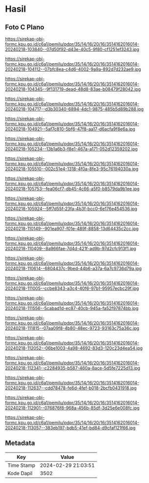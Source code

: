 # Hasil

## Foto C Plano

https://sirekap-obj-formc.kpu.go.id/c6a1/pemilu/pdpr/35/14/16/20/16/3514162016014-20240218-103840--07d50f92-d43e-40c5-9f80-cf1251ef3243.jpg

https://sirekap-obj-formc.kpu.go.id/c6a1/pemilu/pdpr/35/14/16/20/16/3514162016014-20240218-104112--07bfc8ea-c4d6-4002-9a9a-892d7d232ae9.jpg

https://sirekap-obj-formc.kpu.go.id/c6a1/pemilu/pdpr/35/14/16/20/16/3514162016014-20240218-104345--9f131719-dead-48d8-83ae-b08479f28042.jpg

https://sirekap-obj-formc.kpu.go.id/c6a1/pemilu/pdpr/35/14/16/20/16/3514162016014-20240218-104717--d3b30340-6894-4dc1-9875-485b5d89b288.jpg

https://sirekap-obj-formc.kpu.go.id/c6a1/pemilu/pdpr/35/14/16/20/16/3514162016014-20240218-104921--5af7c810-5bf6-47f8-aa17-d6acfa9f8e6a.jpg

https://sirekap-obj-formc.kpu.go.id/c6a1/pemilu/pdpr/35/14/16/20/16/3514162016014-20240218-105234--13b1a6b3-f8e1-467a-a171-052d12359202.jpg

https://sirekap-obj-formc.kpu.go.id/c6a1/pemilu/pdpr/35/14/16/20/16/3514162016014-20240218-105510--002c51e4-1318-4f0a-8fe3-95c76194030a.jpg

https://sirekap-obj-formc.kpu.go.id/c6a1/pemilu/pdpr/35/14/16/20/16/3514162016014-20240218-105753--fea06cf7-db45-4c66-a5f0-b8579da9b1ee.jpg

https://sirekap-obj-formc.kpu.go.id/c6a1/pemilu/pdpr/35/14/16/20/16/3514162016014-20240218-105924--5ff7d55f-23fa-4b3f-bcc0-6e176e454536.jpg

https://sirekap-obj-formc.kpu.go.id/c6a1/pemilu/pdpr/35/14/16/20/16/3514162016014-20240218-110149--901ea907-f01e-489f-8858-13d64435c2cc.jpg

https://sirekap-obj-formc.kpu.go.id/c6a1/pemilu/pdpr/35/14/16/20/16/3514162016014-20240218-110409--8a966fae-7d4d-421f-ad9b-97d2cfc913f1.jpg

https://sirekap-obj-formc.kpu.go.id/c6a1/pemilu/pdpr/35/14/16/20/16/3514162016014-20240218-110614--6804437c-9bed-44b6-a37a-6a7c9736d79a.jpg

https://sirekap-obj-formc.kpu.go.id/c6a1/pemilu/pdpr/35/14/16/20/16/3514162016014-20240218-111005--ccbe8343-a3c4-40f6-97b1-95957ecbc29f.jpg

https://sirekap-obj-formc.kpu.go.id/c6a1/pemilu/pdpr/35/14/16/20/16/3514162016014-20240218-111556--5cabad1d-ec87-40cb-945a-fa52f97874bb.jpg

https://sirekap-obj-formc.kpu.go.id/c6a1/pemilu/pdpr/35/14/16/20/16/3514162016014-20240218-111815--07aa09f8-4b80-48ec-9723-93163c75a36c.jpg

https://sirekap-obj-formc.kpu.go.id/c6a1/pemilu/pdpr/35/14/16/20/16/3514162016014-20240218-112052--06be1003-4a98-4692-83d3-120c23d4ea54.jpg

https://sirekap-obj-formc.kpu.go.id/c6a1/pemilu/pdpr/35/14/16/20/16/3514162016014-20240218-112341--c2284935-b587-460a-8ace-5d5fe7225d13.jpg

https://sirekap-obj-formc.kpu.go.id/c6a1/pemilu/pdpr/35/14/16/20/16/3514162016014-20240218-112637--cdd78478-fe6d-4fef-b018-2bcfb0431918.jpg

https://sirekap-obj-formc.kpu.go.id/c6a1/pemilu/pdpr/35/14/16/20/16/3514162016014-20240218-112901--076876f8-968a-456b-85df-3d25e6e008fc.jpg

https://sirekap-obj-formc.kpu.go.id/c6a1/pemilu/pdpr/35/14/16/20/16/3514162016014-20240218-113057--383eb197-bdb5-41ef-bd84-d9cfaf121f66.jpg


## Metadata

| Key        | Value               |
| ---------- | ------------------- |
| Time Stamp | 2024-02-29 21:03:51 |
| Kode Dapil | 3502                |



